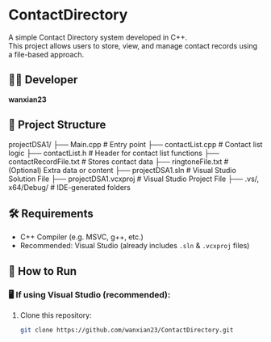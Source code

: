 # ContactDirectory

A simple Contact Directory system developed in C++.  
This project allows users to store, view, and manage contact records using a file-based approach.

## 👨‍💻 Developer

**wanxian23**

## 📁 Project Structure

projectDSA1/
├── Main.cpp # Entry point
├── contactList.cpp # Contact list logic
├── contactList.h # Header for contact list functions
├── contactRecordFile.txt # Stores contact data
├── ringtoneFile.txt # (Optional) Extra data or content
├── projectDSA1.sln # Visual Studio Solution File
├── projectDSA1.vcxproj # Visual Studio Project File
├── .vs/, x64/Debug/ # IDE-generated folders

## 🛠️ Requirements

- C++ Compiler (e.g. MSVC, g++, etc.)
- Recommended: Visual Studio (already includes `.sln` & `.vcxproj` files)

## 🚀 How to Run

### 🖥️ If using Visual Studio (recommended):

1. Clone this repository:
   ```bash
   git clone https://github.com/wanxian23/ContactDirectory.git
